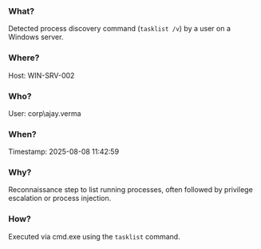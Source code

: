 ### What?
Detected process discovery command (`tasklist /v`) by a user on a Windows server.

### Where?
Host: WIN-SRV-002

### Who?
User: corp\\ajay.verma

### When?
Timestamp: 2025-08-08 11:42:59

### Why?
Reconnaissance step to list running processes, often followed by privilege escalation or process injection.

### How?
Executed via cmd.exe using the `tasklist` command.
